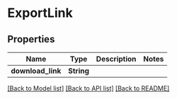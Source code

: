 # ExportLink

## Properties

Name | Type | Description | Notes
------------ | ------------- | ------------- | -------------
**download_link** | **String** |  | 

[[Back to Model list]](../README#documentation-for-models) [[Back to API list]](../README#documentation-for-api-endpoints) [[Back to README]](../README)


